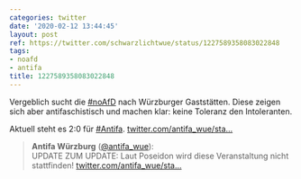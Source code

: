 ```yaml
---
categories: twitter
date: '2020-02-12 13:44:45'
layout: post
ref: https://twitter.com/schwarzlichtwue/status/1227589358083022848
tags:
- noafd
- antifa
title: 1227589358083022848
---
```

Vergeblich sucht die [#noAfD](/t/noafd) nach Würzburger Gaststätten. Diese zeigen sich aber antifaschistisch und machen klar: keine Toleranz den Intoleranten.



Aktuell steht es 2:0 für [#Antifa](/t/antifa). [twitter.com/antifa_wue/sta…](https://twitter.com/antifa_wue/status/1227570267943325701)
> <b>Antifa Würzburg</b> ([@antifa_wue](https://twitter.com/antifa_wue)):  
>UPDATE ZUM UPDATE: Laut Poseidon wird diese Veranstaltung nicht stattfinden! [twitter.com/antifa_wue/sta…](https://twitter.com/antifa_wue/status/1227564824160358403)  

